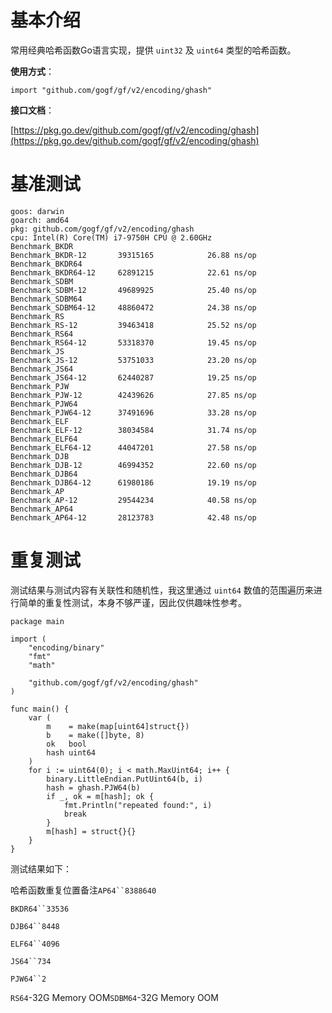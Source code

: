 # 基本介绍

常用经典哈希函数Go语言实现，提供 `uint32` 及 `uint64` 类型的哈希函数。

**使用方式**：

```
import "github.com/gogf/gf/v2/encoding/ghash"
```

**接口文档**：

[https://pkg.go.dev/github.com/gogf/gf/v2/encoding/ghash](https://pkg.go.dev/github.com/gogf/gf/v2/encoding/ghash)

# 基准测试

```
goos: darwin
goarch: amd64
pkg: github.com/gogf/gf/v2/encoding/ghash
cpu: Intel(R) Core(TM) i7-9750H CPU @ 2.60GHz
Benchmark_BKDR
Benchmark_BKDR-12      	39315165	        26.88 ns/op
Benchmark_BKDR64
Benchmark_BKDR64-12    	62891215	        22.61 ns/op
Benchmark_SDBM
Benchmark_SDBM-12      	49689925	        25.40 ns/op
Benchmark_SDBM64
Benchmark_SDBM64-12    	48860472	        24.38 ns/op
Benchmark_RS
Benchmark_RS-12        	39463418	        25.52 ns/op
Benchmark_RS64
Benchmark_RS64-12     	53318370	        19.45 ns/op
Benchmark_JS
Benchmark_JS-12        	53751033	        23.20 ns/op
Benchmark_JS64
Benchmark_JS64-12      	62440287	        19.25 ns/op
Benchmark_PJW
Benchmark_PJW-12       	42439626	        27.85 ns/op
Benchmark_PJW64
Benchmark_PJW64-12     	37491696	        33.28 ns/op
Benchmark_ELF
Benchmark_ELF-12       	38034584	        31.74 ns/op
Benchmark_ELF64
Benchmark_ELF64-12     	44047201	        27.58 ns/op
Benchmark_DJB
Benchmark_DJB-12       	46994352	        22.60 ns/op
Benchmark_DJB64
Benchmark_DJB64-12     	61980186	        19.19 ns/op
Benchmark_AP
Benchmark_AP-12        	29544234	        40.58 ns/op
Benchmark_AP64
Benchmark_AP64-12      	28123783	        42.48 ns/op
```

# 重复测试

测试结果与测试内容有关联性和随机性，我这里通过 `uint64` 数值的范围遍历来进行简单的重复性测试，本身不够严谨，因此仅供趣味性参考。

```
package main

import (
	"encoding/binary"
	"fmt"
	"math"

	"github.com/gogf/gf/v2/encoding/ghash"
)

func main() {
	var (
		m    = make(map[uint64]struct{})
		b    = make([]byte, 8)
		ok   bool
		hash uint64
	)
	for i := uint64(0); i < math.MaxUint64; i++ {
		binary.LittleEndian.PutUint64(b, i)
		hash = ghash.PJW64(b)
		if _, ok = m[hash]; ok {
			fmt.Println("repeated found:", i)
			break
		}
		m[hash] = struct{}{}
	}
}
```

测试结果如下：

哈希函数重复位置备注`AP64``8388640`

`BKDR64``33536`

`DJB64``8448`

`ELF64``4096`

`JS64``734`

`PJW64``2`

`RS64`-32G Memory OOM`SDBM64`-32G Memory OOM